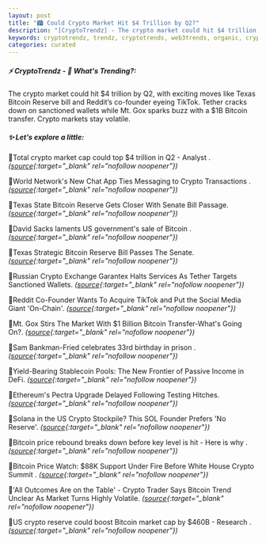 ```yaml
---
layout: post
title: "🏙️ Could Crypto Market Hit $4 Trillion by Q2?"
description: "[CryptoTrendz] - The crypto market could hit $4 trillion by Q2, with exciting moves like Texas Bitcoin Reserve bill and Reddit’s co-founder eyeing TikTok. Tether cracks down on sanctioned wallets while Mt. Gox sparks buzz with a $1B Bitcoin transfer. Crypto markets stay volatile."
keywords: cryptotrendz, trendz, cryptotrends, web3trends, organic, crypto, SOL, Stablecoin, Bitcoin, market, BTC, Analyst
categories: curated
---
```


##### ⚡ CryptoTrendz - 📌 *What's Trending?:*

The crypto market could hit $4 trillion by Q2, with exciting moves like Texas Bitcoin Reserve bill and Reddit’s co-founder eyeing TikTok. Tether cracks down on sanctioned wallets while Mt. Gox sparks buzz with a $1B Bitcoin transfer. Crypto markets stay volatile.

##### ✨ *Let's explore a little:*


🔹Total crypto market cap could top $4 trillion in Q2 - Analyst . *([source](https://s.avyag.com/57v2){:target="_blank" rel="nofollow noopener"})*

🔹World Network's New Chat App Ties Messaging to Crypto Transactions . *([source](https://s.avyag.com/1c4e){:target="_blank" rel="nofollow noopener"})*

🔹Texas State Bitcoin Reserve Gets Closer With Senate Bill Passage. *([source](https://s.avyag.com/0042){:target="_blank" rel="nofollow noopener"})*

🔹David Sacks laments US government's sale of Bitcoin . *([source](https://s.avyag.com/v79j){:target="_blank" rel="nofollow noopener"})*

🔹Texas Strategic Bitcoin Reserve Bill Passes The Senate. *([source](https://s.avyag.com/84sl){:target="_blank" rel="nofollow noopener"})*

🔹Russian Crypto Exchange Garantex Halts Services As Tether Targets Sanctioned Wallets. *([source](https://s.avyag.com/iwf6){:target="_blank" rel="nofollow noopener"})*

🔹Reddit Co-Founder Wants To Acquire TikTok and Put the Social Media Giant 'On-Chain'. *([source](https://s.avyag.com/8q3e){:target="_blank" rel="nofollow noopener"})*

🔹Mt. Gox Stirs The Market With $1 Billion Bitcoin Transfer-What's Going On?. *([source](https://s.avyag.com/s0bd){:target="_blank" rel="nofollow noopener"})*

🔹Sam Bankman-Fried celebrates 33rd birthday in prison . *([source](https://s.avyag.com/gw7w){:target="_blank" rel="nofollow noopener"})*

🔹Yield-Bearing Stablecoin Pools: The New Frontier of Passive Income in DeFi. *([source](https://s.avyag.com/ic3j){:target="_blank" rel="nofollow noopener"})*

🔹Ethereum's Pectra Upgrade Delayed Following Testing Hitches. *([source](https://s.avyag.com/jo5e){:target="_blank" rel="nofollow noopener"})*

🔹Solana in the US Crypto Stockpile? This SOL Founder Prefers 'No Reserve'. *([source](https://s.avyag.com/f2yy){:target="_blank" rel="nofollow noopener"})*

🔹Bitcoin price rebound breaks down before key level is hit - Here is why . *([source](https://s.avyag.com/fjn8){:target="_blank" rel="nofollow noopener"})*

🔹Bitcoin Price Watch: $88K Support Under Fire Before White House Crypto Summit . *([source](https://s.avyag.com/erok){:target="_blank" rel="nofollow noopener"})*

🔹'All Outcomes Are on the Table' - Crypto Trader Says Bitcoin Trend Unclear As Market Turns Highly Volatile. *([source](https://s.avyag.com/bp4a){:target="_blank" rel="nofollow noopener"})*

🔹US crypto reserve could boost Bitcoin market cap by $460B - Research . *([source](https://s.avyag.com/vpmx){:target="_blank" rel="nofollow noopener"})*
